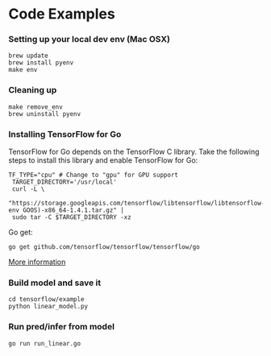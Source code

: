 # Code Examples

### Setting up your local dev env (Mac OSX)
```
brew update
brew install pyenv
make env
```

### Cleaning up
```
make remove_env
brew uninstall pyenv
```

### Installing TensorFlow for Go
TensorFlow for Go depends on the TensorFlow C library. Take the following steps to install this library and enable TensorFlow for Go:
```
TF_TYPE="cpu" # Change to "gpu" for GPU support
 TARGET_DIRECTORY='/usr/local'
 curl -L \
   "https://storage.googleapis.com/tensorflow/libtensorflow/libtensorflow-${TF_TYPE}-$(go env GOOS)-x86_64-1.4.1.tar.gz" |
 sudo tar -C $TARGET_DIRECTORY -xz
 ```
Go get:
```
go get github.com/tensorflow/tensorflow/tensorflow/go
```

[More information](https://www.tensorflow.org/install/install_go)

### Build model and save it
```
cd tensorflow/example
python linear_model.py
```

### Run pred/infer from model
```
go run run_linear.go
```
